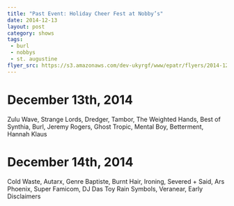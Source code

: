 ```yaml
---
title: "Past Event: Holiday Cheer Fest at Nobby’s"
date: 2014-12-13
layout: post
category: shows
tags: 
 - burl 
 - nobbys
 - st. augustine
flyer_src: https://s3.amazonaws.com/dev-ukyrgf/www/epatr/flyers/2014-12-13-fb.jpg
---
```


# December 13th, 2014 
Zulu Wave, Strange Lords, Dredger, Tambor, The Weighted Hands, Best of Synthia, Burl, Jeremy Rogers, Ghost Tropic, Mental Boy, Betterment, Hannah Klaus

# December 14th, 2014 
Cold Waste, Autarx, Genre Baptiste, Burnt Hair, Ironing, Severed + Said, Ars Phoenix, Super Famicom, DJ Das Toy
Rain Symbols, Veranear, Early Disclaimers